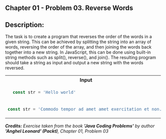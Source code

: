 
## Chapter 01 -  Problem 03. Reverse Words

## Description:

The task is to create a program that reverses the order of the words in a given string. This can be achieved by splitting the string into an array of words, reversing the order of the array, and then joining the words back together into a new string. In JavaScript, this can be done using built-in string methods such as split(), reverse(), and join(). The resulting program should take a string as input and output a new string with the words reversed.
<table>
  <tr>
    <th> Input </th> <th> Result </th>
  </tr>
  <tr>
    <td>

```javascript
  const str = 'Hello world'
```
  </td>
<td>

```javascript
{type01:'dlrow olleH', type02:'world Hello'}
```
  </td>
  </tr>



<tr>
<td>


```javascript
const str = 'Commodo tempor ad amet amet exercitation et non.'
```
</td>
<td>

```javascript
{type01:'.non te noitaticrexe tema tema da ropmet odommoC', type02: 'non. et exercitation amet amet ad tempor Commodo'}
```
</td>
</tr>


</table>

_<strong>Credits:</strong> Exercise taken from the book <strong>'Java Coding Problems'</strong> by author <strong>'Anghel Leonard' (Packt)</strong>, Chapter 01, Problem 03_
